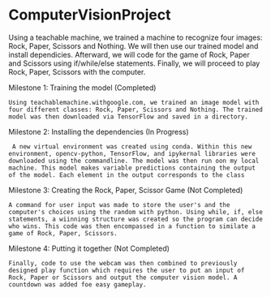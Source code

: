 # ComputerVisionProject
Using a teachable machine, we trained a machine to recognize four images: Rock, Paper, Scissors and Nothing. 
We will then use our trained model and install dependicies. Afterward, we will code for the game of Rock, Paper and Scissors using if/while/else statements. Finally, we will proceed to play Rock, Paper, Scissors with the computer.


Milestone 1: Training the model (Completed)

    Using teachablemachine.withgoogle.com, we trained an image model with four different classes: Rock, Paper, Scissors and Nothing. The trained model was then downloaded via TensorFlow and saved in a directory.
  
  

Milestone 2: Installing the dependencies (In Progress)

     A new virtual environment was created using conda. Within this new environment, opencv-python, TensorFlow, and ipykernal libraries were downloaded using the commandline. The model was then run oon my local machine. This model makes variable predictions containing the output of the model. Each element in the output corresponds to the class
  
  

Milestone 3: Creating the Rock, Paper, Scissor Game (Not Completed)

    A command for user input was made to store the user's and the computer's choices using the random with python. Using while, if, else statements, a wiinning structure was created so the program can decide who wins. This code was then encompassed in a function to similate a game of Rock, Paper, Scissors.
  
  
  

Milestone 4: Putting it together (Not Completed)

    Finally, code to use the webcam was then combined to previously designed play function which requires the user to put an input of Rock, Paper or Scissors and output the computer vision model. A countdown was added foe easy gameplay.
